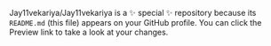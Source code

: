 Jay11vekariya/Jay11vekariya is a ✨ special ✨ repository because its `README.md` (this file) appears on your GitHub profile.
You can click the Preview link to take a look at your changes.
